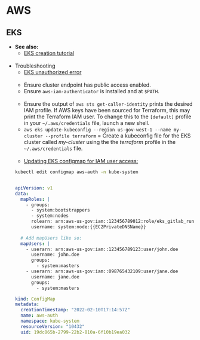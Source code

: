 # AWS

## EKS

- **See also:**
  - [EKS creation tutorial](https://www.bluematador.com/blog/my-first-kubernetes-cluster-a-review-of-amazon-eks)
<br><br>
- Troubleshooting
  - [EKS unauthorized error](https://aws.amazon.com/premiumsupport/knowledge-center/eks-api-server-unauthorized-error/)
  <br><br>
  - Ensure cluster endpoint has public access enabled.
  - Ensure `aws-iam-authenticator` is installed and at `$PATH`.
  <br><br>
  - Ensure the output of `aws sts get-caller-identity` prints the desired IAM profile. If AWS keys have been sourced for Terraform, this may print the Terraform IAM user. To change this to the `[default]` profile in your `~/.aws/credentials` file, launch a new shell.
  - `aws eks update-kubeconfig --region us-gov-west-1 --name my-cluster --profile terraform` = Create a kubeconfig file for the EKS cluster called *my-cluster* using the the *terraform* profile in the `~/.aws/credentials` file.
  <br><br>
  - [Updating EKS configmap for IAM user access:](https://aws.amazon.com/premiumsupport/knowledge-center/eks-api-server-unauthorized-error/)
  ```bash
  kubectl edit configmap aws-auth -n kube-system
  ```
  ```yaml
  
  apiVersion: v1
  data:
    mapRoles: |
      - groups:
        - system:bootstrappers
        - system:nodes
        rolearn: arn:aws-us-gov:iam::123456789012:role/eks_gitlab_runner-eks-node-group-20220210182019868800000002
        username: system:node:{{EC2PrivateDNSName}}
        
    # Add mapUsers like so:
    mapUsers: |
      - userarn: arn:aws-us-gov:iam::123456789123:user/john.doe
        username: john.doe
        groups:
          - system:masters
      - userarn: arn:aws-us-gov:iam::098765432109:user/jane.doe
        username: jane.doe
        groups:
          - system:masters
  
  kind: ConfigMap
  metadata:
    creationTimestamp: "2022-02-10T17:14:57Z"
    name: aws-auth
    namespace: kube-system
    resourceVersion: "10432"
    uid: 19dc865b-2799-22b2-810a-6f10b19ea032
  ```
